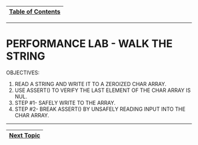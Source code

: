 |[Table of Contents](/00-Table-of-Contents.md)|
|---|

---

# PERFORMANCE LAB - WALK THE STRING

OBJECTIVES:

1. READ A STRING AND WRITE IT TO A ZEROIZED CHAR ARRAY.
2. USE ASSERT() TO VERIFY THE LAST ELEMENT OF THE CHAR ARRAY IS NUL.
3. STEP #1- SAFELY WRITE TO THE ARRAY.
4. STEP #2- BREAK ASSERT() BY UNSAFELY READING INPUT INTO THE CHAR ARRAY.

---

|[Next Topic](/15_Error_handling/02_errno.md)|
|---|
